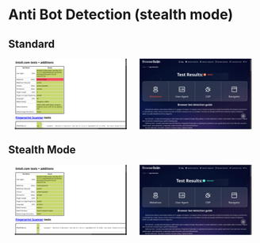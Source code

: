 # Anti Bot Detection (stealth mode)

## Standard

<div style="display: flex; justify-content: space-around;">
  <img src="images/screenshot-standard-1.png" alt="Image 1" style="width: 45%;" />
  <img src="images/screenshot-standard-2.png" alt="Image 2" style="width: 45%;" />
</div>

## Stealth Mode

<div style="display: flex; justify-content: space-around;">
  <img src="images/screenshot-stealth-1.png" alt="Image 1" style="width: 45%;" />
  <img src="images/screenshot-stealth-2.png" alt="Image 2" style="width: 45%;" />
</div>